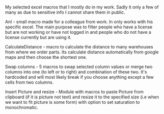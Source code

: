 My selected excel macros that I mostly do in my work. Sadly it only a few of many as due to sensitive info I cannot share them in public.

AnI - small macro made for a colleague from work. In only works with his specific excel. The main purpose was to filter people who have a license but are not working or have not logged in and people who do not have a license currently but are using it.

CalculateDistance - macro to calculate the distance to many warehouses from where we order parts. Its calculate distance automatically from google maps and then choose the shortest one.

Swap columns - 5 macros to swap selected column values or merge two columns into one (to left or to right) and combination of these two. It's hardcoded and will most likely break if you choose anything except a few cells from two columns.

Insert Picture and resize - Module with macros to paste Picture from clipboard (if it is picture not text) and resize it to the specified size (i.e when we want to fit picture is some form) with option to set saturation to monochromatic.
